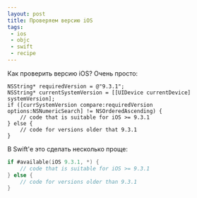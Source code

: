 ```yaml
---
layout: post
title: Проверяем версию iOS
tags:
 - ios
 - objc
 - swift
 - recipe
---
```


Как проверить версию iOS? Очень просто:

``` objc
NSString* requiredVersion = @"9.3.1";
NSString* currentSystemVersion = [[UIDevice currentDevice] systemVersion];
if ([currSystemVersion compare:requiredVersion options:NSNumericSearch] != NSOrderedAscending) {
    // code that is suitable for iOS >= 9.3.1
} else {
    // code for versions older that 9.3.1
}
```

В Swift'е это сделать несколько проще:

``` swift
if #available(iOS 9.3.1, *) {
    // code that is suitable for iOS >= 9.3.1
} else {
    // code for versions older than 9.3.1
}
```
